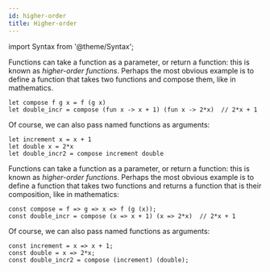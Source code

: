 ```yaml
---
id: higher-order
title: Higher-order
---
```


import Syntax from '@theme/Syntax';

<Syntax syntax="cameligo">

Functions can take a function as a parameter, or return a function:
this is known as *higher-order functions*. Perhaps the most obvious
example is to define a function that takes two functions and compose
them, like in mathematics.

```cameligo group=lambdas
let compose f g x = f (g x)
let double_incr = compose (fun x -> x + 1) (fun x -> 2*x)  // 2*x + 1
```

Of course, we can also pass named functions as arguments:

```cameligo group=lambdas
let increment x = x + 1
let double x = 2*x
let double_incr2 = compose increment double
```

</Syntax>


<Syntax syntax="jsligo">

Functions can take a function as a parameter, or return a function:
this is known as *higher-order functions*. Perhaps the most obvious
example is to define a function that takes two functions and returns a
function that is their composition, like in mathematics:

```jsligo group=lambdas
const compose = f => g => x => f (g (x));
const double_incr = compose (x => x + 1) (x => 2*x)  // 2*x + 1
```

Of course, we can also pass named functions as arguments:

```jsligo group=lambdas
const increment = x => x + 1;
const double = x => 2*x;
const double_incr2 = compose (increment) (double);
```

</Syntax>
